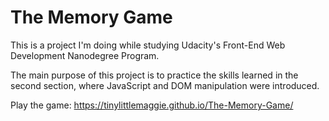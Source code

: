 # The Memory Game

This is a project I'm doing while studying Udacity's Front-End Web Development Nanodegree Program.

The main purpose of this project is to practice the skills learned in the second section, where JavaScript and DOM manipulation were introduced. 

Play the game: 
https://tinylittlemaggie.github.io/The-Memory-Game/
